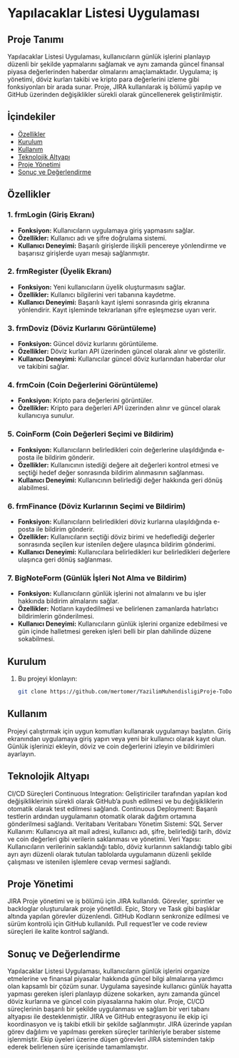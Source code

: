 # Yapılacaklar Listesi Uygulaması

## Proje Tanımı
Yapılacaklar Listesi Uygulaması, kullanıcıların günlük işlerini planlayıp düzenli bir şekilde yapmalarını sağlamak ve aynı zamanda güncel finansal piyasa değerlerinden haberdar olmalarını amaçlamaktadır. Uygulama; iş yönetimi, döviz kurları takibi ve kripto para değerlerini izleme gibi fonksiyonları bir arada sunar. Proje, JIRA kullanılarak iş bölümü yapılıp ve GitHub üzerinden değişiklikler sürekli olarak güncellenerek geliştirilmiştir.

## İçindekiler
- [Özellikler](#özellikler)
- [Kurulum](#kurulum)
- [Kullanım](#kullanım)
- [Teknolojik Altyapı](#teknolojik-altyapı)
- [Proje Yönetimi](#proje-yönetimi)
- [Sonuç ve Değerlendirme](#sonuç-ve-değerlendirme)

## Özellikler
### 1. frmLogin (Giriş Ekranı)
- **Fonksiyon:** Kullanıcıların uygulamaya giriş yapmasını sağlar.
- **Özellikler:** Kullanıcı adı ve şifre doğrulama sistemi.
- **Kullanıcı Deneyimi:** Başarılı girişlerde ilişkili pencereye yönlendirme ve başarısız girişlerde uyarı mesajı sağlanmıştır.

### 2. frmRegister (Üyelik Ekranı)
- **Fonksiyon:** Yeni kullanıcıların üyelik oluşturmasını sağlar.
- **Özellikler:** Kullanıcı bilgilerini veri tabanına kaydetme.
- **Kullanıcı Deneyimi:** Başarılı kayıt işlemi sonrasında giriş ekranına yönlendirir. Kayıt işleminde tekrarlanan şifre eşleşmezse uyarı verir.

### 3. frmDoviz (Döviz Kurlarını Görüntüleme)
- **Fonksiyon:** Güncel döviz kurlarını görüntüleme.
- **Özellikler:** Döviz kurları API üzerinden güncel olarak alınır ve gösterilir.
- **Kullanıcı Deneyimi:** Kullanıcılar güncel döviz kurlarından haberdar olur ve takibini sağlar.

### 4. frmCoin (Coin Değerlerini Görüntüleme)
- **Fonksiyon:** Kripto para değerlerini görüntüler.
- **Özellikler:** Kripto para değerleri API üzerinden alınır ve güncel olarak kullanıcıya sunulur.

### 5. CoinForm (Coin Değerleri Seçimi ve Bildirim)
- **Fonksiyon:** Kullanıcıların belirledikleri coin değerlerine ulaşıldığında e-posta ile bildirim gönderir.
- **Özellikler:** Kullanıcının istediği değere ait değerleri kontrol etmesi ve seçtiği hedef değer sonrasında bildirim alınmasının sağlanması.
- **Kullanıcı Deneyimi:** Kullanıcının belirlediği değer hakkında geri dönüş alabilmesi.

### 6. frmFinance (Döviz Kurlarının Seçimi ve Bildirim)
- **Fonksiyon:** Kullanıcıların belirledikleri döviz kurlarına ulaşıldığında e-posta ile bildirim gönderir.
- **Özellikler:** Kullanıcıların seçtiği döviz birimi ve hedeflediği değerler sonrasında seçilen kur istenilen değere ulaşınca bildirim gönderimi.
- **Kullanıcı Deneyimi:** Kullanıcılara belirledikleri kur belirledikleri değerlere ulaşınca geri dönüş sağlanması.

### 7. BigNoteForm (Günlük İşleri Not Alma ve Bildirim)
- **Fonksiyon:** Kullanıcıların günlük işlerini not almalarını ve bu işler hakkında bildirim almalarını sağlar.
- **Özellikler:** Notların kaydedilmesi ve belirlenen zamanlarda hatırlatıcı bildirimlerin gönderilmesi.
- **Kullanıcı Deneyimi:** Kullanıcıların günlük işlerini organize edebilmesi ve gün içinde halletmesi gereken işleri belli bir plan dahilinde düzene sokabilmesi.

## Kurulum
1. Bu projeyi klonlayın:
   ```sh
   git clone https://github.com/mertomer/YazilimMuhendisligiProje-ToDoList.git
   
## Kullanım
Projeyi çalıştırmak için uygun komutları kullanarak uygulamayı başlatın.
Giriş ekranından uygulamaya giriş yapın veya yeni bir kullanıcı olarak kayıt olun.
Günlük işlerinizi ekleyin, döviz ve coin değerlerini izleyin ve bildirimleri ayarlayın.

## Teknolojik Altyapı
CI/CD Süreçleri
Continuous Integration: Geliştiriciler tarafından yapılan kod değişikliklerinin sürekli olarak GitHub’a push edilmesi ve bu değişikliklerin otomatik olarak test edilmesi sağlandı.
Continuous Deployment: Başarılı testlerin ardından uygulamanın otomatik olarak dağıtım ortamına gönderilmesi sağlandı.
Veritabanı
Veritabanı Yönetim Sistemi: SQL Server
Kullanım: Kullanıcıya ait mail adresi, kullanıcı adı, şifre, belirlediği tarih, döviz ve coin değerleri gibi verilerin saklanması ve yönetimi.
Veri Yapısı: Kullanıcıların verilerinin saklandığı tablo, döviz kurlarının saklandığı tablo gibi ayrı ayrı düzenli olarak tutulan tablolarda uygulamanın düzenli şekilde çalışması ve istenilen işlemlere cevap vermesi sağlandı.

## Proje Yönetimi
JIRA
Proje yönetimi ve iş bölümü için JIRA kullanıldı. Görevler, sprintler ve backloglar oluşturularak proje yönetildi. Epic, Story ve Task gibi başlıklar altında yapılan görevler düzenlendi.
GitHub
Kodların senkronize edilmesi ve sürüm kontrolü için GitHub kullanıldı. Pull request’ler ve code review süreçleri ile kalite kontrol sağlandı.

## Sonuç ve Değerlendirme
Yapılacaklar Listesi Uygulaması, kullanıcıların günlük işlerini organize etmelerine ve finansal piyasalar hakkında güncel bilgi almalarına yardımcı 
olan kapsamlı bir çözüm sunar. Uygulama sayesinde kullanıcı günlük hayatta yapması gereken işleri planlayıp düzene sokarken, aynı zamanda güncel döviz 
kurlarına ve güncel coin piyasalarına hakim olur. Proje, CI/CD süreçlerinin başarılı bir şekilde uygulanması ve sağlam bir veri tabanı altyapısı ile desteklenmiştir. 
JIRA ve GitHub entegrasyonu ile ekip içi koordinasyon ve iş takibi etkili bir şekilde sağlanmıştır. JIRA üzerinde yapılan görev dağılımı ve yapılması gereken süreçler tarihleriyle beraber sisteme işlenmiştir. 
Ekip üyeleri üzerine düşen görevleri JIRA sisteminden takip ederek belirlenen süre içerisinde tamamlamıştır.



